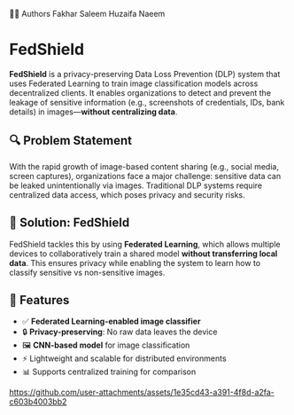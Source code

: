 👨‍💻 Authors
Fakhar Saleem
Huzaifa Naeem

# FedShield

**FedShield** is a privacy-preserving Data Loss Prevention (DLP) system that uses Federated Learning to train image classification models across decentralized clients. It enables organizations to detect and prevent the leakage of sensitive information (e.g., screenshots of credentials, IDs, bank details) in images—**without centralizing data**.

## 🔍 Problem Statement

With the rapid growth of image-based content sharing (e.g., social media, screen captures), organizations face a major challenge: sensitive data can be leaked unintentionally via images. Traditional DLP systems require centralized data access, which poses privacy and security risks.

## 🧠 Solution: FedShield

FedShield tackles this by using **Federated Learning**, which allows multiple devices to collaboratively train a shared model **without transferring local data**. This ensures privacy while enabling the system to learn how to classify sensitive vs non-sensitive images.

## 🚀 Features

- ✅ **Federated Learning-enabled image classifier**
- 🔒 **Privacy-preserving**: No raw data leaves the device
- 🖼️ **CNN-based model** for image classification
- ⚡ Lightweight and scalable for distributed environments
- 📊 Supports centralized training for comparison

https://github.com/user-attachments/assets/1e35cd43-a391-4f8d-a2fa-c603b4003bb2
